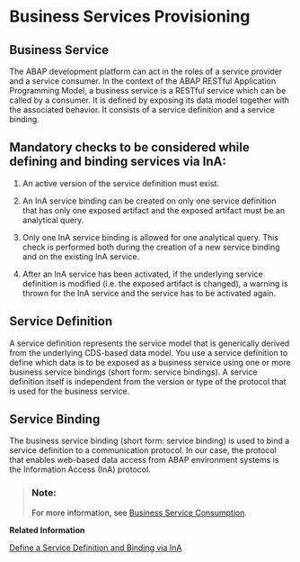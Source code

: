 <!-- loio0af6dc0a0d3c4accbfcee24a26166876 -->

# Business Services Provisioning



<a name="loio0af6dc0a0d3c4accbfcee24a26166876__section_pmh_ps4_n4b"/>

## Business Service

The ABAP development platform can act in the roles of a service provider and a service consumer. In the context of the ABAP RESTful Application Programming Model, a business service is a RESTful service which can be called by a consumer. It is defined by exposing its data model together with the associated behavior. It consists of a service definition and a service binding.



<a name="loio0af6dc0a0d3c4accbfcee24a26166876__section_ss4_ct4_n4b"/>

## Mandatory checks to be considered while defining and binding services via InA:

1.  An active version of the service definition must exist.

2.  An InA service binding can be created on only one service definition that has only one exposed artifact and the exposed artifact must be an analytical query.

3.  Only one InA service binding is allowed for one analytical query. This check is performed both during the creation of a new service binding and on the existing InA service.

4.  After an InA service has been activated, if the underlying service definition is modified \(i.e. the exposed artifact is changed\), a warning is thrown for the InA service and the service has to be activated again.




<a name="loio0af6dc0a0d3c4accbfcee24a26166876__section_ipy_rt4_n4b"/>

## Service Definition

A service definition represents the service model that is generically derived from the underlying CDS-based data model. You use a service definition to define which data is to be exposed as a business service using one or more business service bindings \(short form: service bindings\). A service definition itself is independent from the version or type of the protocol that is used for the business service.



<a name="loio0af6dc0a0d3c4accbfcee24a26166876__section_fvz_wx4_n4b"/>

## Service Binding

The business service binding \(short form: service binding\) is used to bind a service definition to a communication protocol. In our case, the protocol that enables web-based data access from ABAP environment systems is the Information Access \(InA\) protocol.



> ### Note:  
> For more information, see [Business Service Consumption](https://help.sap.com/viewer/923180ddb98240829d935862025004d6/Cloud/en-US/f2cbcacaf8b74540b0708fc143875bc3.html).

**Related Information**  


[Define a Service Definition and Binding via InA](Define_a_Service_Definition_and_Binding_via_InA_e8a5adb.md "Define and bind services via the SAP Information Access (InA) service.")


